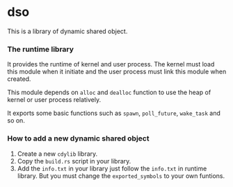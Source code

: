 # dso

This is a library of dynamic shared object.

### The runtime library

It provides the runtime of kernel and user process. The kernel must load this module when it initiate and the user process must link this module when created.

This module depends on `alloc` and `dealloc` function to use the heap of kernel or user process relatively.

It exports some basic functions such as `spawn`, `poll_future`, `wake_task` and so on.

### How to add a new dynamic shared object

1. Create a new `cdylib` library.
2. Copy the `build.rs` script in your library.
3. Add the `info.txt` in your library just follow the `info.txt` in runtime library. But you must change the `exported_symbols` to your own funtions.
